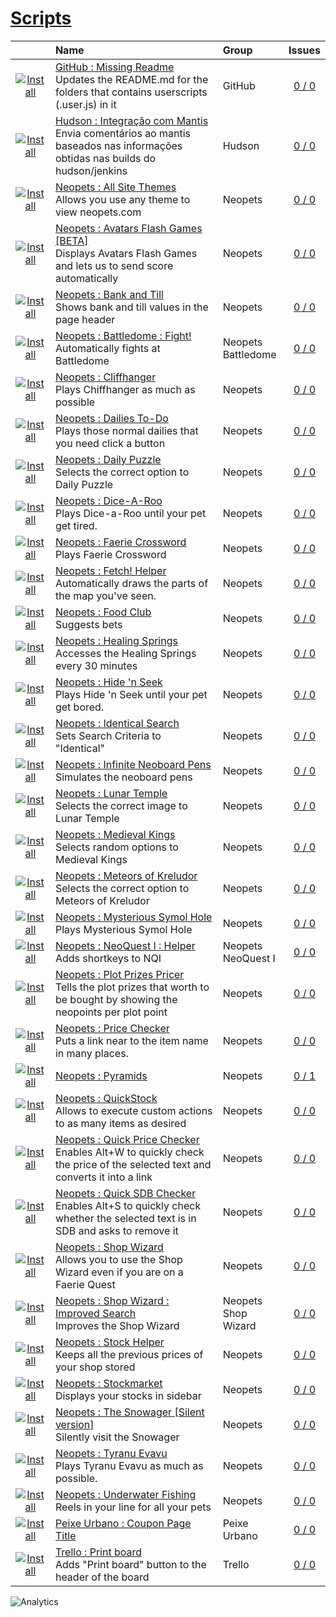 # [Scripts](.)
||Name|Group|Issues
:---:|:---|:---|:---:
[![Install](../resources/image/download_icon.png)](../../../raw/master/scripts/GitHub_Missing_Readme/main.user.js "Install")|[GitHub : Missing Readme](GitHub_Missing_Readme)<br />Updates the README.md for the folders that contains userscripts (.user.js) in it|GitHub<br />|[0 / 0](../../../issues?labels=undefined&state=open "GitHub : Missing Readme")
[![Install](../resources/image/download_icon.png)](../../../raw/master/scripts/Hudson_Integracao_com_Mantis/178643.user.js "Install")|[Hudson : Integração com Mantis](Hudson_Integracao_com_Mantis)<br />Envia comentários ao mantis baseados nas informações obtidas nas builds do hudson/jenkins|Hudson<br />|[0 / 0](../../../issues?labels=undefined&state=open "Hudson : Integração com Mantis")
[![Install](../resources/image/download_icon.png)](../../../raw/master/scripts/Neopets_All_Site_Themes/89503.user.js "Install")|[Neopets : All Site Themes](Neopets_All_Site_Themes)<br />Allows you use any theme to view neopets.com|Neopets<br />|[0 / 0](../../../issues?labels=undefined&state=open "Neopets : All Site Themes")
[![Install](../resources/image/download_icon.png)](../../../raw/master/scripts/Neopets_Avatars_Flash_Games_[BETA]/127882.user.js "Install")|[Neopets : Avatars Flash Games [BETA]](Neopets_Avatars_Flash_Games_[BETA])<br />Displays Avatars Flash Games and lets us to send score automatically|Neopets<br />|[0 / 0](../../../issues?labels=undefined&state=open "Neopets : Avatars Flash Games [BETA]")
[![Install](../resources/image/download_icon.png)](../../../raw/master/scripts/Neopets_Bank_and_Till/main.user.js "Install")|[Neopets : Bank and Till](Neopets_Bank_and_Till)<br />Shows bank and till values in the page header|Neopets<br />|[0 / 0](../../../issues?labels=undefined&state=open "Neopets : Bank and Till")
[![Install](../resources/image/download_icon.png)](../../../raw/master/scripts/Neopets_Battledome_Fight!/161251.user.js "Install")|[Neopets : Battledome : Fight!](Neopets_Battledome_Fight!)<br />Automatically fights at Battledome|Neopets<br />Battledome<br />|[0 / 0](../../../issues?labels=undefined&state=open "Neopets : Battledome : Fight!")
[![Install](../resources/image/download_icon.png)](../../../raw/master/scripts/Neopets_Cliffhanger/28760.user.js "Install")|[Neopets : Cliffhanger](Neopets_Cliffhanger)<br />Plays Chiffhanger as much as possible|Neopets<br />|[0 / 0](../../../issues?labels=undefined&state=open "Neopets : Cliffhanger")
[![Install](../resources/image/download_icon.png)](../../../raw/master/scripts/Neopets_Dailies_To-Do/32041.user.js "Install")|[Neopets : Dailies To-Do](Neopets_Dailies_To-Do)<br />Plays those normal dailies that you need click a button|Neopets<br />|[0 / 0](../../../issues?labels=undefined&state=open "Neopets : Dailies To-Do")
[![Install](../resources/image/download_icon.png)](../../../raw/master/scripts/Neopets_Daily_Puzzle/28365.user.js "Install")|[Neopets : Daily Puzzle](Neopets_Daily_Puzzle)<br />Selects the correct option to Daily Puzzle|Neopets<br />|[0 / 0](../../../issues?labels=undefined&state=open "Neopets : Daily Puzzle")
[![Install](../resources/image/download_icon.png)](../../../raw/master/scripts/Neopets_Dice-A-Roo/28461.user.js "Install")|[Neopets : Dice-A-Roo](Neopets_Dice-A-Roo)<br />Plays Dice-a-Roo until your pet get tired.|Neopets<br />|[0 / 0](../../../issues?labels=undefined&state=open "Neopets : Dice-A-Roo")
[![Install](../resources/image/download_icon.png)](../../../raw/master/scripts/Neopets_Faerie_Crossword/76450.user.js "Install")|[Neopets : Faerie Crossword](Neopets_Faerie_Crossword)<br />Plays Faerie Crossword|Neopets<br />|[0 / 0](../../../issues?labels=undefined&state=open "Neopets : Faerie Crossword")
[![Install](../resources/image/download_icon.png)](../../../raw/master/scripts/Neopets_Fetch_Helper/117677.user.js "Install")|[Neopets : Fetch! Helper](Neopets_Fetch_Helper)<br />Automatically draws the parts of the map you've seen.|Neopets<br />|[0 / 0](../../../issues?labels=undefined&state=open "Neopets : Fetch! Helper")
[![Install](../resources/image/download_icon.png)](../../../raw/master/scripts/Neopets_Food_Club/main.user.js "Install")|[Neopets : Food Club](Neopets_Food_Club)<br />Suggests bets|Neopets<br />|[0 / 0](../../../issues?labels=undefined&state=open "Neopets : Food Club")
[![Install](../resources/image/download_icon.png)](../../../raw/master/scripts/Neopets_Healing_Springs/54095.user.js "Install")|[Neopets : Healing Springs](Neopets_Healing_Springs)<br />Accesses the Healing Springs every 30 minutes|Neopets<br />|[0 / 0](../../../issues?labels=undefined&state=open "Neopets : Healing Springs")
[![Install](../resources/image/download_icon.png)](../../../raw/master/scripts/Neopets_Hide_n_Seek/34085.user.js "Install")|[Neopets : Hide 'n Seek](Neopets_Hide_n_Seek)<br />Plays Hide 'n Seek until your pet get bored.|Neopets<br />|[0 / 0](../../../issues?labels=undefined&state=open "Neopets : Hide 'n Seek")
[![Install](../resources/image/download_icon.png)](../../../raw/master/scripts/Neopets_Identical_Search/89499.user.js "Install")|[Neopets : Identical Search](Neopets_Identical_Search)<br />Sets Search Criteria to "Identical"|Neopets<br />|[0 / 0](../../../issues?labels=undefined&state=open "Neopets : Identical Search")
[![Install](../resources/image/download_icon.png)](../../../raw/master/scripts/Neopets_Infinite_Neoboard_Pens/161705.user.js "Install")|[Neopets : Infinite Neoboard Pens](Neopets_Infinite_Neoboard_Pens)<br />Simulates the neoboard pens|Neopets<br />|[0 / 0](../../../issues?labels=undefined&state=open "Neopets : Infinite Neoboard Pens")
[![Install](../resources/image/download_icon.png)](../../../raw/master/scripts/Neopets_Lunar_Temple/28359.user.js "Install")|[Neopets : Lunar Temple](Neopets_Lunar_Temple)<br />Selects the correct image to Lunar Temple|Neopets<br />|[0 / 0](../../../issues?labels=undefined&state=open "Neopets : Lunar Temple")
[![Install](../resources/image/download_icon.png)](../../../raw/master/scripts/Neopets_Medieval_Kings/28356.user.js "Install")|[Neopets : Medieval Kings](Neopets_Medieval_Kings)<br />Selects random options to Medieval Kings|Neopets<br />|[0 / 0](../../../issues?labels=undefined&state=open "Neopets : Medieval Kings")
[![Install](../resources/image/download_icon.png)](../../../raw/master/scripts/Neopets_Meteors_of_Kreludor/28362.user.js "Install")|[Neopets : Meteors of Kreludor](Neopets_Meteors_of_Kreludor)<br />Selects the correct option to Meteors of Kreludor|Neopets<br />|[0 / 0](../../../issues?labels=undefined&state=open "Neopets : Meteors of Kreludor")
[![Install](../resources/image/download_icon.png)](../../../raw/master/scripts/Neopets_Mysterious_Symol_Hole/28363.user.js "Install")|[Neopets : Mysterious Symol Hole](Neopets_Mysterious_Symol_Hole)<br />Plays Mysterious Symol Hole|Neopets<br />|[0 / 0](../../../issues?labels=undefined&state=open "Neopets : Mysterious Symol Hole")
[![Install](../resources/image/download_icon.png)](../../../raw/master/scripts/Neopets_NeoQuestI_Helper/main.user.js "Install")|[Neopets : NeoQuest I : Helper](Neopets_NeoQuestI_Helper)<br />Adds shortkeys to NQI|Neopets<br />NeoQuest I<br />|[0 / 0](../../../issues?labels=undefined&state=open "Neopets : NeoQuest I : Helper")
[![Install](../resources/image/download_icon.png)](../../../raw/master/scripts/Neopets_Plot_Prizes_Pricer/101687.user.js "Install")|[Neopets : Plot Prizes Pricer](Neopets_Plot_Prizes_Pricer)<br />Tells the plot prizes that worth to be bought by showing the neopoints per plot point|Neopets<br />|[0 / 0](../../../issues?labels=undefined&state=open "Neopets : Plot Prizes Pricer")
[![Install](../resources/image/download_icon.png)](../../../raw/master/scripts/Neopets_Price_Checker/112692.user.js "Install")|[Neopets : Price Checker](Neopets_Price_Checker)<br />Puts a link near to the item name in many places.|Neopets<br />|[0 / 0](../../../issues?labels=undefined&state=open "Neopets : Price Checker")
[![Install](../resources/image/download_icon.png)](../../../raw/master/scripts/Neopets_Pyramids/main.user.js "Install")|[Neopets : Pyramids](Neopets_Pyramids)<br />|Neopets<br />|[0 / 1](../../../issues?labels=undefined&state=open "Neopets : Pyramids")
[![Install](../resources/image/download_icon.png)](../../../raw/master/scripts/Neopets_QuickStock/33964.user.js "Install")|[Neopets : QuickStock](Neopets_QuickStock)<br />Allows to execute custom actions to as many items as desired|Neopets<br />|[0 / 0](../../../issues?labels=undefined&state=open "Neopets : QuickStock")
[![Install](../resources/image/download_icon.png)](../../../raw/master/scripts/Neopets_Quick_Price_Checker/61379.user.js "Install")|[Neopets : Quick Price Checker](Neopets_Quick_Price_Checker)<br />Enables Alt+W to quickly check the price of the selected text and converts it into a link|Neopets<br />|[0 / 0](../../../issues?labels=undefined&state=open "Neopets : Quick Price Checker")
[![Install](../resources/image/download_icon.png)](../../../raw/master/scripts/Neopets_Quick_SDB_Checker/61435.user.js "Install")|[Neopets : Quick SDB Checker](Neopets_Quick_SDB_Checker)<br />Enables Alt+S to quickly check whether the selected text is in SDB and asks to remove it|Neopets<br />|[0 / 0](../../../issues?labels=undefined&state=open "Neopets : Quick SDB Checker")
[![Install](../resources/image/download_icon.png)](../../../raw/master/scripts/Neopets_Shop_Wizard/33958.user.js "Install")|[Neopets : Shop Wizard](Neopets_Shop_Wizard)<br />Allows you to use the Shop Wizard even if you are on a Faerie Quest|Neopets<br />|[0 / 0](../../../issues?labels=undefined&state=open "Neopets : Shop Wizard")
[![Install](../resources/image/download_icon.png)](../../../raw/master/scripts/Neopets_Shop_Wizard_Improved_Search/164819.user.js "Install")|[Neopets : Shop Wizard : Improved Search](Neopets_Shop_Wizard_Improved_Search)<br />Improves the Shop Wizard|Neopets<br />Shop Wizard<br />|[0 / 0](../../../issues?labels=undefined&state=open "Neopets : Shop Wizard : Improved Search")
[![Install](../resources/image/download_icon.png)](../../../raw/master/scripts/Neopets_Stock_Helper/60748.user.js "Install")|[Neopets : Stock Helper](Neopets_Stock_Helper)<br />Keeps all the previous prices of your shop stored|Neopets<br />|[0 / 0](../../../issues?labels=undefined&state=open "Neopets : Stock Helper")
[![Install](../resources/image/download_icon.png)](../../../raw/master/scripts/Neopets_Stockmarket/35177.user.js "Install")|[Neopets : Stockmarket](Neopets_Stockmarket)<br />Displays your stocks in sidebar|Neopets<br />|[0 / 0](../../../issues?labels=undefined&state=open "Neopets : Stockmarket")
[![Install](../resources/image/download_icon.png)](../../../raw/master/scripts/Neopets_The_Snowager_[Silent_version]/54076.user.js "Install")|[Neopets : The Snowager [Silent version]](Neopets_The_Snowager_[Silent_version])<br />Silently visit the Snowager|Neopets<br />|[0 / 0](../../../issues?labels=undefined&state=open "Neopets : The Snowager [Silent version]")
[![Install](../resources/image/download_icon.png)](../../../raw/master/scripts/Neopets_Tyranu_Evavu/28580.user.js "Install")|[Neopets : Tyranu Evavu](Neopets_Tyranu_Evavu)<br />Plays Tyranu Evavu as much as possible.|Neopets<br />|[0 / 0](../../../issues?labels=undefined&state=open "Neopets : Tyranu Evavu")
[![Install](../resources/image/download_icon.png)](../../../raw/master/scripts/Neopets_Underwater_Fishing/34126.user.js "Install")|[Neopets : Underwater Fishing](Neopets_Underwater_Fishing)<br />Reels in your line for all your pets|Neopets<br />|[0 / 0](../../../issues?labels=undefined&state=open "Neopets : Underwater Fishing")
[![Install](../resources/image/download_icon.png)](../../../raw/master/scripts/PeixeUrbano_Coupon_Page_Title/main.user.js "Install")|[Peixe Urbano : Coupon Page Title](PeixeUrbano_Coupon_Page_Title)<br />|Peixe Urbano<br />|[0 / 0](../../../issues?labels=undefined&state=open "Peixe Urbano : Coupon Page Title")
[![Install](../resources/image/download_icon.png)](../../../raw/master/scripts/Trello_Print_board/main.user.js "Install")|[Trello : Print board](Trello_Print_board)<br />Adds "Print board" button to the header of the board|Trello<br />|[0 / 0](../../../issues?labels=undefined&state=open "Trello : Print board")


![Analytics](https://ga-beacon.appspot.com/UA-462297-6/scripts?pixel)
